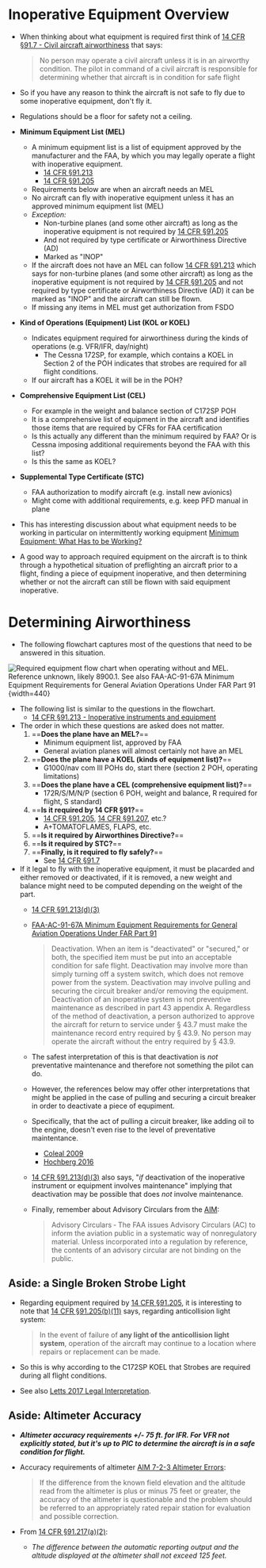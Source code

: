 # Inoperative Equipment Overview

* When thinking about what equipment is required first think of [14 CFR &sect;91.7 - Civil aircraft airworthiness](https://www.ecfr.gov/current/title-14/chapter-I/subchapter-F/part-91/subpart-A/section-91.7) that says:

  > No person may operate a civil aircraft unless it is in an airworthy condition. The pilot in command of a civil aircraft is responsible for determining whether that aircraft is in condition for safe flight

* So if you have any reason to think the aircraft is not safe to fly due to some inoperative equipment, don't fly it.
* Regulations should be a floor for safety not a ceiling.

* **Minimum Equipment List (MEL)**
  * A minimum equipment list is a list of equipment approved by the manufacturer and the FAA, by which you may legally operate a flight with inoperative equipment.
    * [14 CFR &sect;91.213](https://www.ecfr.gov/current/title-14/chapter-I/subchapter-F/part-91/subpart-C/section-91.213)
    * [14 CFR &sect;91.205](https://www.ecfr.gov/current/title-14/chapter-I/subchapter-F/part-91/subpart-C/section-91.205)
  * Requirements below are when an aircraft needs an MEL
  * No aircraft can fly with inoperative equipment unless it has an approved minimum equipment list (MEL)
  * *Exception:*
    * Non-turbine planes (and some other aircraft) as long as the inoperative equipment is not required by [14 CFR &sect;91.205](https://www.ecfr.gov/current/title-14/chapter-I/subchapter-F/part-91/subpart-C/section-91.205)
    * And not required by type certificate or Airworthiness Directive (AD)
    * Marked as "INOP"
  * If the aircraft does not have an MEL can follow [14 CFR &sect;91.213](https://www.ecfr.gov/current/title-14/chapter-I/subchapter-F/part-91/subpart-C/section-91.213) which says for non-turbine planes (and some other aircraft) as long as the inoperative equipment is not required by [14 CFR &sect;91.205](https://www.ecfr.gov/current/title-14/chapter-I/subchapter-F/part-91/subpart-C/section-91.205) and not required by type certificate or Airworthiness Directive (AD) it can be marked as "INOP" and the aircraft can still be flown.
  * If missing any items in MEL must get authorization from FSDO
* **Kind of Operations (Equipment) List (KOL or KOEL)**
  * Indicates equipment required for airworthiness during the kinds of operations (e.g. VFR/IFR, day/night)
    * The Cessna 172SP, for example, which contains a KOEL in Section 2 of the POH indicates that strobes are required for all flight conditions.
  * If our aircraft has a KOEL it will be in the POH?
* **Comprehensive Equipment List (CEL)**
  * For example in the weight and balance section of C172SP POH
  * It is a comprehensive list of equipment in the aircraft and identifies those items that are required by CFRs for FAA certification
  * Is this actually any different than the minimum required by FAA? Or is Cessna imposing additional requirements beyond the FAA with this list?
  * Is this the same as KOEL?
* **Supplemental Type Certificate (STC)**
  * FAA authorization to modify aircraft (e.g. install new avionics)
  * Might come with additional requirements, e.g. keep PFD manual in plane
* This has interesting discussion about what equipment needs to be working in particular on intermittently working equipment [Minimum Equipment: What Has to be Working?](https://www.cirruspilots.org/Publications/Articles/minimum-equipment-what-has-to-be-working)
* A good way to approach required equipment on the aircraft is to think through a hypothetical situation of preflighting an aircraft prior to a flight, finding a piece of equipment inoperative, and then determining whether or not the aircraft can still be flown with said equipment inoperative.

# Determining Airworthiness

* The following flowchart captures most of the questions that need to be answered in this situation.

![Required equipment flow chart when operating _without_ and MEL. Reference unknown, likely [8900.1](https://drs.faa.gov/browse/ORDER_8900.1/doctypeDetails). See also [FAA-AC-91-67A Minimum Equipment Requirements for General Aviation Operations Under FAR Part 91](https://www.faa.gov/documentLibrary/media/Advisory_Circular/AC_91-67A.pdf)](/img/minimum-equipment-flow-chart.jpg){width=440}

* The following list is similar to the questions in the flowchart.
  * [14 CFR &sect;91.213 - Inoperative instruments and equipment](https://www.ecfr.gov/current/title-14/chapter-I/subchapter-F/part-91/subpart-C/section-91.213)
* The order in which these questions are asked does not matter.
  1. ==**Does the plane have an MEL?**==
      * Minimum equipment list, approved by FAA
      * General aviation planes will almost certainly not have an MEL
  2. ==**Does the plane have a KOEL (kinds of equipment list)?**==
      * G1000/nav com III POHs do, start there (section 2 POH, operating limitations)
  3. ==**Does the plane have a CEL (comprehensive equipment list)?**==
      * 172R/S/M/N/P (section 6 POH, weight and balance, R required for flight, S standard)
  4. ==**Is it required by 14 CFR &sect;91?**==
      * [14 CFR &sect;91.205](https://www.ecfr.gov/current/title-14/chapter-I/subchapter-F/part-91/subpart-C/section-91.205), [14 CFR &sect;91.207](https://www.ecfr.gov/current/title-14/chapter-I/subchapter-F/part-91/subpart-C/section-91.207), etc.?
      * A+TOMATOFLAMES, FLAPS, etc.
  5. ==**Is it required by Airworthines Directive?**==
  6. ==**Is it required by STC?**==
  7. ==**Finally, is it required to fly safely?**==
      * See [14 CFR &sect;91.7](https://www.ecfr.gov/current/title-14/chapter-I/subchapter-F/part-91/subpart-A/section-91.7)
* If it legal to fly with the inoperative equipment, it must be placarded and either removed or deactivated, if it is removed, a new weight and balance might need to be computed depending on the weight of the part.
  * [14 CFR &sect;91.213(d)(3)](https://www.ecfr.gov/current/title-14/part-91/section-91.213#p-91.213(d)(3))
  * [FAA-AC-91-67A Minimum Equipment Requirements for General Aviation Operations Under FAR Part 91](https://www.faa.gov/documentLibrary/media/Advisory_Circular/AC_91-67A.pdf)

    > Deactivation. When an item is "deactivated" or "secured," or both, the specified item must be put into an acceptable condition for safe flight. Deactivation may involve more than simply turning off a system switch, which does not remove power from the system. Deactivation may involve pulling and securing the circuit breaker and/or removing the equipment. Deactivation of an inoperative system is not preventive maintenance as described in part 43 appendix A. Regardless of the method of deactivation, a person authorized to approve the aircraft for return to service under &sect; 43.7 must make the maintenance record entry required by &sect; 43.9. No person may operate the aircraft without the entry required by &sect; 43.9.

  * The safest interpretation of this is that deactivation is _not_ preventative maintenance and therefore not something the pilot can do.
  * However, the references below may offer other interpretations that might be applied in the case of pulling and securing a circuit breaker in order to deactivate a piece of equpiment.
  * Specifically, that the act of pulling a circuit breaker, like adding oil to the engine, doesn't even rise to the level of preventative maintentance.
    * [Coleal 2009](https://www.faa.gov/about/office_org/headquarters_offices/agc/practice_areas/regulations/interpretations/Data/interps/2009/Coleal-Bombardier%20Learjet_2009_Legal_Interpretation.pdf)
    * [Hochberg 2016](https://www.faa.gov/about/office_org/headquarters_offices/agc/practice_areas/regulations/interpretations/Data/interps/2016/Hochberg_2016_Legal_Interpretation.pdf)
  * [14 CFR &sect;91.213(d)(3)](https://www.ecfr.gov/current/title-14/part-91/section-91.213#p-91.213(d)(3)) also says, "_if_ deactivation of the inoperative instrument or equipment involves maintenance" implying that deactivation may be possible that does _not_ involve maintenance.
  * Finally, remember about Advisory Circulars from the [AIM](https://www.faa.gov/air_traffic/publications/atpubs/aim_html/chap0_cfr.html):

    > Advisory Circulars ‐ The FAA issues Advisory Circulars (AC) to inform the aviation public in a systematic way of nonregulatory material. Unless incorporated into a regulation by reference, the contents of an advisory circular are not binding on the public.

## Aside: a Single Broken Strobe Light

* Regarding equipment required by [14 CFR &sect;91.205](https://www.ecfr.gov/current/title-14/chapter-I/subchapter-F/part-91/subpart-C/section-91.205), it is interesting to note that [14 CFR &sect;91.205(b)(11)](https://www.ecfr.gov/current/title-14/chapter-I/subchapter-F/part-91/subpart-C/section-91.205#p-91.205(b)(11)) says, regarding anticollision light system:

  > In the event of failure of **any light of the anticollision light system**, operation of the aircraft may continue to a location where repairs or replacement can be made.

* So this is why according to the C172SP KOEL that Strobes are required during all flight conditions.
* See also [Letts 2017 Legal Interpretation](https://www.faa.gov/about/office_org/headquarters_offices/agc/practice_areas/regulations/interpretations/Data/interps/2017/Letts_2017_Legal_Interpretation.pdf).

## Aside: Altimeter Accuracy

* ***Altimeter accuracy requirements +/- 75 ft. for IFR. For VFR not explicitly stated, but it's up to PIC to determine the aircraft is in a safe condition for flight.***
* Accuracy requirements of altimeter [AIM 7-2-3 Altimeter Errors](https://www.faa.gov/air_traffic/publications/atpubs/aim_html/chap7_section_2.html#$paragraph7-2-3):

  > If the difference from the known field elevation and the altitude read from the altimeter is plus or minus 75 feet or greater, the accuracy of the altimeter is questionable and the problem should be referred to an appropriately rated repair station for evaluation and possible correction.

* From [14 CFR &sect;91.217(a)(2)](https://www.ecfr.gov/current/title-14/chapter-I/subchapter-F/part-91/subpart-C/section-91.217):
  * *The difference between the automatic reporting output and the altitude displayed at the altimeter shall not exceed 125 feet.*
